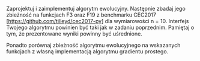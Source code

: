 Zaprojektuj i zaimplementuj algorytm ewolucyjny. Następnie zbadaj jego zbieżność na funkcjach F3 oraz F19 z benchmarku CEC2017 [https://github.com/tilleyd/cec2017-py] dla wymiarowości n = 10. Interfejs Twojego algorytmu powinien być taki jak w zadaniu poprzednim. Pamiętaj o tym, że prezentowane wyniki powinny być uśrednione.

Ponadto porównaj zbieżność algorytmu ewolucyjnego na wskazanych funkcjach z własną implementacją algorytmu gradientu prostego. 